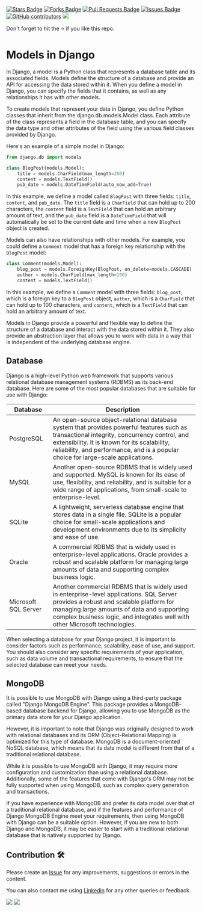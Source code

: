 <a href="https://github.com/drshahizan/learn-django/stargazers"><img src="https://img.shields.io/github/stars/drshahizan/learn-django" alt="Stars Badge"/></a>
<a href="https://github.com/drshahizan/learn-django/network/members"><img src="https://img.shields.io/github/forks/drshahizan/learn-django" alt="Forks Badge"/></a>
<a href="https://github.com/drshahizan/learn-django/pulls"><img src="https://img.shields.io/github/issues-pr/drshahizan/learn-django" alt="Pull Requests Badge"/></a>
<a href="https://github.com/drshahizan/learn-django/issues"><img src="https://img.shields.io/github/issues/drshahizan/learn-django" alt="Issues Badge"/></a>
<a href="https://github.com/drshahizan/learn-django/graphs/contributors"><img alt="GitHub contributors" src="https://img.shields.io/github/contributors/drshahizan/learn-django?color=2b9348"></a>
![](https://visitor-badge.glitch.me/badge?page_id=drshahizan/learn-django)

Don't forget to hit the :star: if you like this repo.

# Models in Django	

In Django, a model is a Python class that represents a database table and its associated fields. Models define the structure of a database and provide an API for accessing the data stored within it. When you define a model in Django, you can specify the fields that it contains, as well as any relationships it has with other models.

To create models that represent your data in Django, you define Python classes that inherit from the django.db.models.Model class. Each attribute of the class represents a field in the database table, and you can specify the data type and other attributes of the field using the various field classes provided by Django.

Here's an example of a simple model in Django:

```python
from django.db import models

class BlogPost(models.Model):
    title = models.CharField(max_length=200)
    content = models.TextField()
    pub_date = models.DateTimeField(auto_now_add=True)
```

In this example, we define a model called `BlogPost` with three fields: `title`, `content`, and `pub_date`. The `title` field is a `CharField` that can hold up to 200 characters, the `content` field is a `TextField` that can hold an arbitrary amount of text, and the `pub_date` field is a `DateTimeField` that will automatically be set to the current date and time when a new `BlogPost` object is created.

Models can also have relationships with other models. For example, you could define a `Comment` model that has a foreign key relationship with the `BlogPost` model:

```python
class Comment(models.Model):
    blog_post = models.ForeignKey(BlogPost, on_delete=models.CASCADE)
    author = models.CharField(max_length=100)
    content = models.TextField()
```

In this example, we define a `Comment` model with three fields: `blog_post`, which is a foreign key to a `BlogPost` object, `author`, which is a `CharField` that can hold up to 100 characters, and `content`, which is a `TextField` that can hold an arbitrary amount of text.

Models in Django provide a powerful and flexible way to define the structure of a database and interact with the data stored within it. They also provide an abstraction layer that allows you to work with data in a way that is independent of the underlying database engine.

## Database
Django is a high-level Python web framework that supports various relational database management systems (RDBMS) as its back-end database. Here are some of the most popular databases that are suitable for use with Django:

| Database | Description |
| --- | --- |
| PostgreSQL | An open-source object-relational database system that provides powerful features such as transactional integrity, concurrency control, and extensibility. It is known for its scalability, reliability, and performance, and is a popular choice for large-scale applications. |
| MySQL | Another open-source RDBMS that is widely used and supported. MySQL is known for its ease of use, flexibility, and reliability, and is suitable for a wide range of applications, from small-scale to enterprise-level. |
| SQLite | A lightweight, serverless database engine that stores data in a single file. SQLite is a popular choice for small-scale applications and development environments due to its simplicity and ease of use. |
| Oracle | A commercial RDBMS that is widely used in enterprise-level applications. Oracle provides a robust and scalable platform for managing large amounts of data and supporting complex business logic. |
| Microsoft SQL Server | Another commercial RDBMS that is widely used in enterprise-level applications. SQL Server provides a robust and scalable platform for managing large amounts of data and supporting complex business logic, and integrates well with other Microsoft technologies. |

When selecting a database for your Django project, it is important to consider factors such as performance, scalability, ease of use, and support. You should also consider any specific requirements of your application, such as data volume and transactional requirements, to ensure that the selected database can meet your needs.

## MongoDB
It is possible to use MongoDB with Django using a third-party package called "Django MongoDB Engine". This package provides a MongoDB-based database backend for Django, allowing you to use MongoDB as the primary data store for your Django application.

However, it is important to note that Django was originally designed to work with relational databases and its ORM (Object-Relational Mapping) is optimized for this type of database. MongoDB is a document-oriented NoSQL database, which means that its data model is different from that of a traditional relational database.

While it is possible to use MongoDB with Django, it may require more configuration and customization than using a relational database. Additionally, some of the features that come with Django's ORM may not be fully supported when using MongoDB, such as complex query generation and transactions.

If you have experience with MongoDB and prefer its data model over that of a traditional relational database, and if the features and performance of Django MongoDB Engine meet your requirements, then using MongoDB with Django can be a suitable option. However, if you are new to both Django and MongoDB, it may be easier to start with a traditional relational database that is natively supported by Django.

## Contribution 🛠️
Please create an [Issue](https://github.com/drshahizan/learn-django/issues) for any improvements, suggestions or errors in the content.

You can also contact me using [Linkedin](https://www.linkedin.com/in/drshahizan/) for any other queries or feedback.

![](https://komarev.com/ghpvc/?username=drshahizan&label=Views&color=0e75b6&style=flat)
![](https://hit.yhype.me/github/profile?user_id=81284918)


